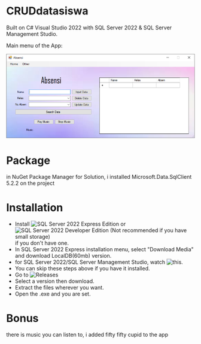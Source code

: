 # CRUDdatasiswa
Built on C# Visual Studio 2022 with SQL Server 2022 &amp; SQL Server Management Studio.

Main menu of the App:

![Main menu of the App](/Resource/1.PNG)

# Package
in NuGet Package Manager for Solution, i installed Microsoft.Data.SqlClient 5.2.2 on the project


# Installation
- Install ![SQL Server 2022 Express Edition](https://go.microsoft.com/fwlink/p/?linkid=2216019&clcid=0x409&culture=en-us&country=us) or ![SQL Server 2022 Developer Edition (Not recommended if you have small storage)](https://go.microsoft.com/fwlink/p/?linkid=2215158&clcid=0x409&culture=en-us&country=us) if you don't have one.
- In SQL Server 2022 Express installation menu, select "Download Media" and download LocalDB(60mb) version.
- for SQL Server 2022/SQL Server Management Studio, watch ![this](https://www.youtube.com/watch?v=7zXtA0LwoHs).
- You can skip these steps above if you have it installed.
- Go to ![Releases](https://github.com/Huga22118/CRUDdatasiswa/releases)
- Select a version then download.
- Extract the files wherever you want.
- Open the .exe and you are set.

# Bonus
there is music you can listen to, i added fifty fifty cupid to the app
